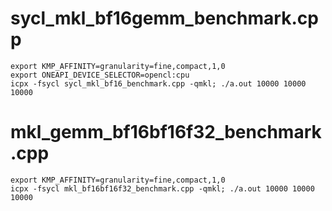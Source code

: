 # sycl_mkl_bf16gemm_benchmark.cpp
```
export KMP_AFFINITY=granularity=fine,compact,1,0
export ONEAPI_DEVICE_SELECTOR=opencl:cpu
icpx -fsycl sycl_mkl_bf16_benchmark.cpp -qmkl; ./a.out 10000 10000 10000
```

# mkl_gemm_bf16bf16f32_benchmark.cpp
```
export KMP_AFFINITY=granularity=fine,compact,1,0
icpx -fsycl mkl_bf16bf16f32_benchmark.cpp -qmkl; ./a.out 10000 10000 10000
```
